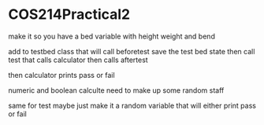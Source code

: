 # COS214Practical2

make it so you have a bed variable with height weight and bend 

add to testbed  class that will call beforetest save the test bed state then call test that calls calculator then calls aftertest

then calculator prints pass or fail

numeric and boolean calculte need to make up some random staff

same for test maybe just make it a random variable that will either print pass or fail 
